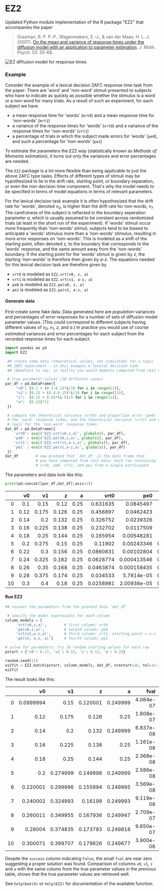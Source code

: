 # EZ2

Updated Python module implementation of the R package "EZ2" that accompanies the paper

> Grasman, R. P. P. P., Wagenmakers, E.-J., & van der Maas, H. L. J. (2007). [On the mean and variance of response times under the diffusion model with an application to parameter estimation](https://www.researchgate.net/publication/222533855_On_the_mean_and_variance_of_response_times_under_the_diffusion_model_with_an_application_to_parameter_estimation), _J. Math. Psych._ 53: 55-68.

![EZ diffusion model for response times](https://media.springernature.com/lw685/springer-static/image/art%3A10.3758%2Fs13423-016-1081-y/MediaObjects/13423_2016_1081_Fig1_HTML.gif?as=webp)

### Example


Consider the example of a lexical decision 2AFC response time task from the paper: There are 'word' and 'non-word' stimuli presented to subjects who have to indicate as quickly as possible whether the stimulus is a word or a non-word for many trials. As a result of such an experiment, for each subject we have

- a mean response time for 'words' (`mrt0`) and a mean response time for 'non-words' (`mrt1`)
- a variance of the response times for 'words' (`vrt0`) and a variance of the response times for 'non-words' (`vrt1`)
- a percentage of trials in which the subject made errors for 'words' (`pe0`), and such a percentage for 'non-words' (`pe1`)

To estimate the parameters the _EZ2 way_ (statistically known as _Methods of Moments_ estimation), it turns out only the variances and error percentages are needed. 

The `EZ2` package is a lot more flexible than being applicable to just the above 2AFC type tasks. Effects of different types of stimuli may be hypothesized to lie in the drift rate, starting point, or boundary separation, or even the non-decision time component. That's why the model needs to be specified in terms of model equations in terms of relevant parameters. 

For the lexical decision task example it is often hypothesized that the drift rate for 'words', denoted _v<sub>0</sub>_, is higher than the drift rate for non-words, _v<sub>1</sub>_. The carefulness of the subject is reflected in the boundary seperation parameter _a_, which is usually assumed to be constant across randomized trials (at least in the short run of the experiment). If 'words' stimuli occur more frequently than 'non-words' stimuli, subjects tend to be biased to anticipate a 'words' stimulus more than a 'non-words' stimulus, resulting in more error responses on 'non-words'. This is modeled as a shift of the starting point, often denoted _z_, to the boundary that corresponds to the 'words' response, and the same amount away from the 'non-words' boundary. If the starting point for the 'words' stimuli is given by _z_, the starting 'non-words' is therefore then given by _a-z_. The equations needed for this lexical decision task are therefore given by

- `vrt0` is modeled as `EZ2.vrt(v0, z, a)`
- `vrt1` is modeled as `EZ2.vrt(v1, a-z, a)`
- `pe0` is modeled as `EZ2.pe(v0, z, a)`
- `pe1` is modeled as `EZ2.pe(v1, a-z, a)`

#### Generate data

First create some fake data. Data generated here are *population* variances and percentages of error responses for a number of sets of diffusion model parameter values. (This could correspond to different subjects having different values of _v<sub>0</sub>_, _v<sub>1</sub>_, _z_, and _a_.) In practice you would use of course _estimated_ variances and error percentages for each subject from the recorded response times for each subject.


```python
import pandas as pd
import EZ2

 ## create some data (theoretical values, not simulated) for a typic
 ## 2AFC experiment — in this example a lexical decision task
 ## (Needless to say, in reality you would moments computed from real data!)

 # true parameter values (10 different cases)
par_df = pd.DataFrame({
     "v0": [0.1 + (0.3-0.1)*i/10 for i in range(11)],
     "v1": [0.15 + (0.4-0.15)*i/10 for i in range(11)],
     "z":  [0.15 + 0.03*(i-5)/5 for i in range(11)],
     "a":  [0.25]*11
 })

 # compute the theoretical variance (vrt0) and proportion error (pe0) for 
 # the 'word' response times, and the theoretical variance (vrt1) and error
 # (pe1) for the 'non-word' response times.
dat_df = pd.DataFrame({
    'vrt0': eval('EZ2.vrt(v0,z,a)', globals(), par_df),
    'pe0' : eval('EZ2.pe(v0,z,a)', globals(), par_df),
    'vrt1': eval('EZ2.vrt(v1,a-z,a)', globals(), par_df),
    'pe1' : eval('EZ2.pe(v1,a-z,a)', globals(), par_df)
 })
dat_df        # now pretend that `dat_df` is the data frame that 
              # you have computed from real data; each row containing
              # vrt0, pe0, vrt1, and pe1 from a single participant
```

The parameters and data look like this:

```python
print(pd.concat([par_df,dat_df],axis=1))
```

|    |   v0 |    v1 |     z |    a |      vrt0 |         pe0 |      vrt1 |        pe1 |
|---:|-----:|------:|------:|-----:|----------:|------------:|----------:|-----------:|
|  0 | 0.1  | 0.15  | 0.12  | 0.25 | 0.631635  | 0.0845497   | 0.283616  | 0.0196997  |
|  1 | 0.12 | 0.175 | 0.126 | 0.25 | 0.456897  | 0.0462423   | 0.203525  | 0.0128801  |
|  2 | 0.14 | 0.2   | 0.132 | 0.25 | 0.326752  | 0.0239326   | 0.149945  | 0.00887018 |
|  3 | 0.16 | 0.225 | 0.138 | 0.25 | 0.232702  | 0.0117509   | 0.113401  | 0.00646083 |
|  4 | 0.18 | 0.25  | 0.144 | 0.25 | 0.165954  | 0.00548281  | 0.087874  | 0.00498789 |
|  5 | 0.2  | 0.275 | 0.15  | 0.25 | 0.11902   | 0.00243346  | 0.0695974 | 0.00408571 |
|  6 | 0.22 | 0.3   | 0.156 | 0.25 | 0.0860831 | 0.00102804  | 0.0561972 | 0.00355256 |
|  7 | 0.24 | 0.325 | 0.162 | 0.25 | 0.0628774 | 0.000413546 | 0.0461548 | 0.00327962 |
|  8 | 0.26 | 0.35  | 0.168 | 0.25 | 0.0463874 | 0.000158435 | 0.0384793 | 0.00321474 |
|  9 | 0.28 | 0.375 | 0.174 | 0.25 | 0.034533  | 5.7814e-05  | 0.0325108 | 0.00334596 |
| 10 | 0.3  | 0.4   | 0.18  | 0.25 | 0.0258981 | 2.00936e-05 | 0.0278019 | 0.00369786 |


#### Run EZ2

```python
## recover the parameters from the pretend data `dat_df`

 # specify the model expressions for each column
column_models = [
     'vrt(v0,z,a)',        # first column: vrt0
     'pe(v0,z,a)',         # second column: pe0
     'vrt(v1,a-z,a)',      # third column: vrt1, starting point = a-z
     'pe(v1, a-z, a)']     # fourth column: pe1

# solve for parameters: try 16 random starting values for each row
pstart = {'v0': 0.17, 'v1': 0.15, 'z': 0.12, 'a': 0.25}

random.seed(11)
ez2fit = EZ2.batch(pstart, column_models, dat_df, nrestart=16, tol=1e-15)
ez2fit
```

The result looks like this:

|    |        v0 |       v1 |        z |        a |        fval |   niter |   status | success   |    norm_jac |
|---:|----------:|---------:|---------:|---------:|------------:|--------:|---------:|:----------|------------:|
|  0 | 0.0999994 | 0.15     | 0.120001 | 0.249999 | 4.064e-07 |      17 |        2 | False     | 0.0763213   |
|  1 | 0.12      | 0.175    | 0.126    | 0.25     | 1.608e-07 |      13 |        2 | False     | 0.150949    |
|  2 | 0.14      | 0.2      | 0.132    | 0.249999 | 6.837e-08 |       8 |        2 | False     | 0.335807    |
|  3 | 0.16      | 0.225    | 0.138    | 0.25     | 1.161e-08  |      14 |        2 | False     | 0.163066    |
|  4 | 0.18      | 0.25     | 0.144    | 0.25     | 2.368e-08 |      12 |        2 | False     | 0.044371    |
|  5 | 0.2       | 0.274999 | 0.149998 | 0.249999 | 2.586e-08 |      16 |        2 | False     | 3.60527e-08 |
|  6 | 0.220001  | 0.299996 | 0.155994 | 0.249995 | 3.569e-08 |      19 |        2 | False     | 0.0854866   |
|  7 | 0.240002  | 0.324993 | 0.16199  | 0.249993 | 9.119e-08 |      23 |        2 | False     | 0.0177482   |
|  8 | 0.260011  | 0.349955 | 0.167936 | 0.249947 | 2.709e-07 |      12 |        2 | False     | 0.013834    |
|  9 | 0.28004   | 0.374835 | 0.173783 | 0.249818 | 9.650e-07  |      31 |        2 | False     | 0.00198474  |
| 10 | 0.300071  | 0.399707 | 0.179626 | 0.249677 | 3.900e-06 |      30 |        2 | False     | 0.00143761  |

Despite the `success` column indicating `False`, the small `fval` are near zero suggesting a proper solution was found. Comparison of columns `v0`, `v1`, `z` and `a` with the same colums from the true parameter values in the previous table, shows that the true parameter values are retrieved well.

See `help(batch)` or `help(EZ2)` for documentation of the available function.
